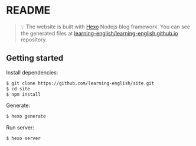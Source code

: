 # README

> 💡 The website is built with [Hexo](https://hexo.io/) Nodejs blog framework. You can see the generated files at [learning-english/learning-english.github.io](https://github.com/learning-english/learning-english.github.io) repository.

## Getting started

Install dependencies:

``` bash
$ git clone https://github.com/learning-english/site.git
$ cd site
$ npm install
```

Generate:

``` bash
$ hexo generate
```

Run server:

``` bash
$ hexo server
```